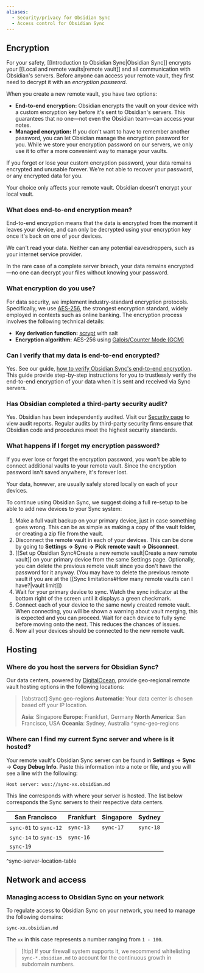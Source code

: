 ```yaml
---
aliases:
  - Security/privacy for Obsidian Sync
  - Access control for Obsidian Sync
---
```

## Encryption

For your safety, [[Introduction to Obsidian Sync|Obsidian Sync]] encrypts your [[Local and remote vaults|remote vault]] and all communication with Obsidian's servers. Before anyone can access your remote vault, they first need to decrypt it with an _encryption password_.

When you create a new remote vault, you have two options:

- **End-to-end encryption:** Obsidian encrypts the vault on your device with a custom encryption key before it's sent to Obsidian's servers. This guarantees that no one—not even the Obsidian team—can access your notes.
- **Managed encryption:** If you don't want to have to remember another password, you can let Obsidian manage the encryption password for you. While we store your encryption password on our servers, we only use it to offer a more convenient way to manage your vaults.

If you forget or lose your custom encryption password, your data remains encrypted and unusable forever. We're not able to recover your password, or any encrypted data for you.

Your choice only affects your remote vault. Obsidian doesn't encrypt your local vault.
### What does end-to-end encryption mean?

End-to-end encryption means that the data is encrypted from the moment it leaves your device, and can only be decrypted using your encryption key once it's back on one of your devices.

We can't read your data. Neither can any potential eavesdroppers, such as your internet service provider.

In the rare case of a complete server breach, your data remains encrypted—no one can decrypt your files without knowing your password.

### What encryption do you use?

For data security, we implement industry-standard encryption protocols. Specifically, we use [AES-256](https://www.nist.gov/publications/advanced-encryption-standard-aes-0), the strongest encryption standard, widely employed in contexts such as online banking. The encryption process involves the following technical details:

- **Key derivation function:** [scrypt](https://en.wikipedia.org/wiki/Scrypt) with salt
- **Encryption algorithm:** AES-256 using [Galois/Counter Mode (GCM)](https://en.wikipedia.org/wiki/Galois/Counter_Mode)

### Can I verify that my data is end-to-end encrypted?

Yes. See our guide, [how to verify Obsidian Sync's end-to-end encryption](https://obsidian.md/blog/verify-obsidian-sync-encryption/). This guide provide step-by-step instructions for you to trustlessly verify the end-to-end encryption of your data when it is sent and received via Sync servers.

### Has Obsidian completed a third-party security audit?

Yes. Obsidian has been independently audited. Visit our [Security page](https://obsidian.md/security) to view audit reports. Regular audits by third-party security firms ensure that Obsidian code and procedures meet the highest security standards.

### What happens if I forget my encryption password?

If you ever lose or forget the encryption password, you won't be able to connect additional vaults to your remote vault. Since the encryption password isn't saved anywhere, it's forever lost.

Your data, however, are usually safely stored locally on each of your devices.

To continue using Obsidian Sync, we suggest doing a full re-setup to be able to add new devices to your Sync system:

1. Make a full vault backup on your primary device, just in case something goes wrong. This can be as simple as making a copy of the vault folder, or creating a zip file from the vault.
2. Disconnect the remote vault in each of your devices. This can be done by going to **Settings → Sync → Pick remote vault → Disconnect**.
3. [[Set up Obsidian Sync#Create a new remote vault|Create a new remote vault]] on your primary device from the same Settings page. Optionally, you can delete the previous remote vault since you don't have the password for it anyway. (You may have to delete the previous remote vault if you are at the [[Sync limitations#How many remote vaults can I have?|vault limit]])
4. Wait for your primary device to sync. Watch the sync indicator at the bottom right of the screen until it displays a green checkmark.
5. Connect each of your device to the same newly created remote vault. When connecting, you will be shown a warning about vault merging, this is expected and you can proceed. Wait for each device to fully sync before moving onto the next. This reduces the chances of issues.
6. Now all your devices should be connected to the new remote vault.

## Hosting
### Where do you host the servers for Obsidian Sync?

Our data centers, powered by [DigitalOcean](https://www.digitalocean.com), provide geo-regional remote vault hosting options in the following locations:

> [!abstract] Sync geo-regions
> **Automatic**: Your data center is chosen based off your IP location.
> 
> **Asia**: Singapore
> **Europe**: Frankfurt, Germany
> **North America**: San Francisco, USA 
> **Oceania**: Sydney, Australia
^sync-geo-regions

### Where can I find my current Sync server and where is it hosted?

Your remote vault's Obsidian Sync server can be found in **Settings** → **Sync** → **Copy Debug Info**. Paste this information into a note or file, and you will see a line with the following:

`Host server: wss://sync-xx.obsidian.md`

This line corresponds with where your server is hosted. The list below corresponds the Sync servers to their respective data centers. 

| San Francisco          | Frankfurt | Singapore | Sydney    |
| ---------------------- | --------- | --------- | --------- |
| `sync-01` to `sync-12` | `sync-13` | `sync-17` | `sync-18` |
| `sync-14` to `sync-15` | `sync-16` |           |           |
| `sync-19`              |           |           |           |
^sync-server-location-table
## Network and access

### Managing access to Obsidian Sync on your network

To regulate access to Obsidian Sync on your network, you need to manage the following domains:

`sync-xx.obsidian.md`

The `xx` in this case represents a number ranging from `1 - 100`.

> [!tip] If your firewall system supports it, we recommend whitelisting `sync-*.obsidian.md` to account for the continuous growth in subdomain numbers.
